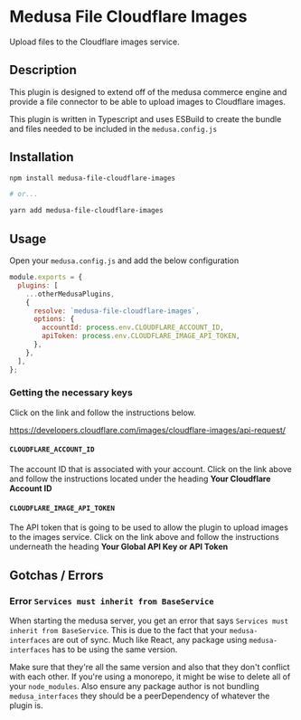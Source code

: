 # Medusa File Cloudflare Images

Upload files to the Cloudflare images service.

## Description

This plugin is designed to extend off of the medusa commerce engine and provide a file connector to be able to upload images to Cloudflare images.

This plugin is written in Typescript and uses ESBuild to create the bundle and files needed to be included in the `medusa.config.js`

## Installation

```bash
npm install medusa-file-cloudflare-images

# or...

yarn add medusa-file-cloudflare-images
```

## Usage

Open your `medusa.config.js` and add the below configuration

```js
module.exports = {
  plugins: [
    ...otherMedusaPlugins,
    {
      resolve: `medusa-file-cloudflare-images`,
      options: {
        accountId: process.env.CLOUDFLARE_ACCOUNT_ID,
        apiToken: process.env.CLOUDFLARE_IMAGE_API_TOKEN,
      },
    },
  ],
};
```

### Getting the necessary keys

Click on the link and follow the instructions below.

https://developers.cloudflare.com/images/cloudflare-images/api-request/

#### `CLOUDFLARE_ACCOUNT_ID`

The account ID that is associated with your account. Click on the link above and follow the instructions located under the heading **Your Cloudflare Account ID**

#### `CLOUDFLARE_IMAGE_API_TOKEN`

The API token that is going to be used to allow the plugin to upload images to the images service. Click on the link above and follow the instructions underneath the heading **Your Global API Key or API Token**

## Gotchas / Errors

### Error `Services must inherit from BaseService`

When starting the medusa server, you get an error that says `Services must inherit from BaseService`. This is due to the fact that your `medusa-interfaces` are out of sync. Much like React, any package using `medusa-interfaces` has to be using the same version.

Make sure that they're all the same version and also that they don't conflict with each other. If you're using a monorepo, it might be wise to delete all of your `node_modules`. Also ensure any package author is not bundling `medusa_interfaces` they should be a peerDependency of whatever the plugin is.
